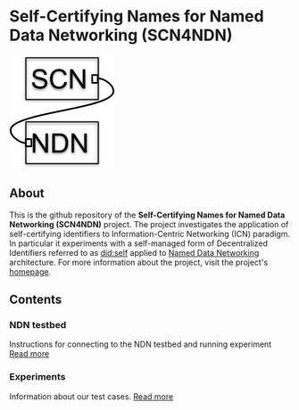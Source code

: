 # Self-Certifying Names for Named Data Networking (SCN4NDN)
![Logo](doc/scn4ndn.png)

## About
This is the github repository of the **Self-Certifying Names for Named Data Networking
(SCN4NDN)** project. The project investigates the application of self-certifying identifiers to
Information-Centric Networking (ICN) paradigm. In particular it experiments with a self-managed
form of Decentralized Identifiers referred to as [did:self](https://github.com/mmlab-aueb/did-self)
applied to [Named Data Networking](https://named-data.net) architecture. For more information about
the project, visit the project's [homepage](https://mm.aueb.gr/projects/scnforndn). 

## Contents
### NDN testbed
Instructions for connecting to the NDN testbed and running experiment [Read more](ndn-testbed/README.md) 

### Experiments
Information about our test cases. [Read more](experiments/README.md) 